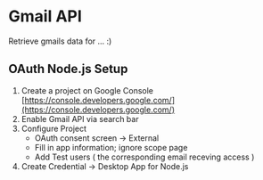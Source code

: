# Gmail API

Retrieve gmails data for ... :)

## OAuth Node.js Setup

1. Create a project on Google Console <br/> [https://console.developers.google.com/](https://console.developers.google.com/)
2. Enable Gmail API via search bar
3. Configure Project
   - OAuth consent screen -> External
   - Fill in app information; ignore scope page
   - Add Test users ( the corresponding email receving access )
4. Create Credential -> Desktop App for Node.js
